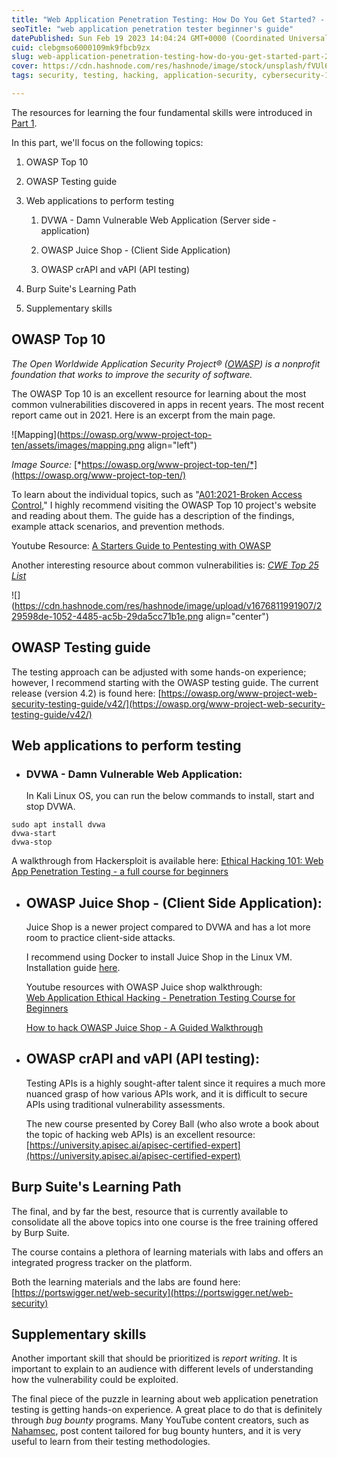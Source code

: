 ```yaml
---
title: "Web Application Penetration Testing: How Do You Get Started? - Part 2"
seoTitle: "web application penetration tester beginner's guide"
datePublished: Sun Feb 19 2023 14:04:24 GMT+0000 (Coordinated Universal Time)
cuid: clebgmso6000109mk9fbcb9zx
slug: web-application-penetration-testing-how-do-you-get-started-part-2
cover: https://cdn.hashnode.com/res/hashnode/image/stock/unsplash/fVUl6kzIvLg/upload/ef14fddf6f35ef00848170ad2ad41925.jpeg
tags: security, testing, hacking, application-security, cybersecurity-1

---
```


The resources for learning the four fundamental skills were introduced in [Part 1](https://nebulablogs.com/web-application-penetration-testing-how-do-you-get-started-part-1).

In this part, we'll focus on the following topics:

1. OWASP Top 10
    
2. OWASP Testing guide
    
3. Web applications to perform testing
    
    1. DVWA - Damn Vulnerable Web Application (Server side - application)
        
    2. OWASP Juice Shop - (Client Side Application)
        
    3. OWASP crAPI and vAPI (API testing)
        
4. Burp Suite's Learning Path
    
5. Supplementary skills
    

## OWASP Top 10

*The Open Worldwide Application Security Project® (*[*OWASP*](https://owasp.org/)*) is a nonprofit foundation that works to improve the security of software.*

The OWASP Top 10 is an excellent resource for learning about the most common vulnerabilities discovered in apps in recent years. The most recent report came out in 2021. Here is an excerpt from the main page.

![Mapping](https://owasp.org/www-project-top-ten/assets/images/mapping.png align="left")

*Image Source:* [*https://owasp.org/www-project-top-ten/*](https://owasp.org/www-project-top-ten/)

To learn about the individual topics, such as "[A01:2021-Broken Access Control](https://owasp.org/Top10/A01_2021-Broken_Access_Control/)," I highly recommend visiting the OWASP Top 10 project's website and reading about them. The guide has a description of the findings, example attack scenarios, and prevention methods.

Youtube Resource: [A Starters Guide to Pentesting with OWASP](https://www.youtube.com/watch?v=AO_sqXb-gKE)

Another interesting resource about common vulnerabilities is: [*CWE Top 25 List*](https://cwe.mitre.org/top25/archive/2022/2022_cwe_top25.html)

![](https://cdn.hashnode.com/res/hashnode/image/upload/v1676811991907/229598de-1052-4485-ac5b-29da5cc71b1e.png align="center")

## OWASP Testing guide

The testing approach can be adjusted with some hands-on experience; however, I recommend starting with the OWASP testing guide. The current release (version 4.2) is found here: [https://owasp.org/www-project-web-security-testing-guide/v42/](https://owasp.org/www-project-web-security-testing-guide/v42/)

## **Web applications to perform testing**

* ### DVWA - Damn Vulnerable Web Application:
    
    In Kali Linux OS, you can run the below commands to install, start and stop DVWA.
    

```plaintext
sudo apt install dvwa
dvwa-start
dvwa-stop
```

A walkthrough from Hackersploit is available here: [Ethical Hacking 101: Web App Penetration Testing - a full course for beginners](https://youtu.be/2_lswM1S264)

* ## OWASP Juice Shop - (Client Side Application):
    
    Juice Shop is a newer project compared to DVWA and has a lot more room to practice client-side attacks.
    
    I recommend using Docker to install Juice Shop in the Linux VM. Installation guide [here](https://pwning.owasp-juice.shop/part1/running.html).
    
    Youtube resources with OWASP Juice shop walkthrough:  
    [Web Application Ethical Hacking - Penetration Testing Course for Beginners](https://youtu.be/X4eRbHgRawI)
    
    [How to hack OWASP Juice Shop - A Guided Walkthrough](https://youtube.com/playlist?list=PL8j1j35M7wtKXpTBE6V1RlN_pBZ4StKZw)
    
* ## OWASP crAPI and vAPI (API testing):
    
    Testing APIs is a highly sought-after talent since it requires a much more nuanced grasp of how various APIs work, and it is difficult to secure APIs using traditional vulnerability assessments.
    
    The new course presented by Corey Ball (who also wrote a book about the topic of hacking web APIs) is an excellent resource: [https://university.apisec.ai/apisec-certified-expert](https://university.apisec.ai/apisec-certified-expert)
    

## Burp Suite's Learning Path

The final, and by far the best, resource that is currently available to consolidate all the above topics into one course is the free training offered by Burp Suite.

The course contains a plethora of learning materials with labs and offers an integrated progress tracker on the platform.

Both the learning materials and the labs are found here: [https://portswigger.net/web-security](https://portswigger.net/web-security)

## Supplementary skills

Another important skill that should be prioritized is *report writing*. It is important to explain to an audience with different levels of understanding how the vulnerability could be exploited.

The final piece of the puzzle in learning about web application penetration testing is getting hands-on experience. A great place to do that is definitely through *bug bounty* programs. Many YouTube content creators, such as [Nahamsec](https://www.youtube.com/@NahamSec), post content tailored for bug bounty hunters, and it is very useful to learn from their testing methodologies.